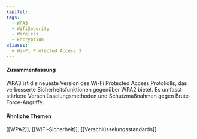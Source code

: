 ```yaml
---
kapitel: 
tags:
  - WPA3
  - WifiSecurity
  - Wireless
  - Encryption
aliases:
  - Wi-Fi Protected Access 3
---
```

#### Zusammenfassung

WPA3 ist die neueste Version des Wi-Fi Protected Access Protokolls, das verbesserte Sicherheitsfunktionen gegenüber WPA2 bietet. Es umfasst stärkere Verschlüsselungsmethoden und Schutzmaßnahmen gegen Brute-Force-Angriffe.

#### Ähnliche Themen

[[WPA2]], [[WiFi-Sicherheit]], [[Verschlüsselungsstandards]]

